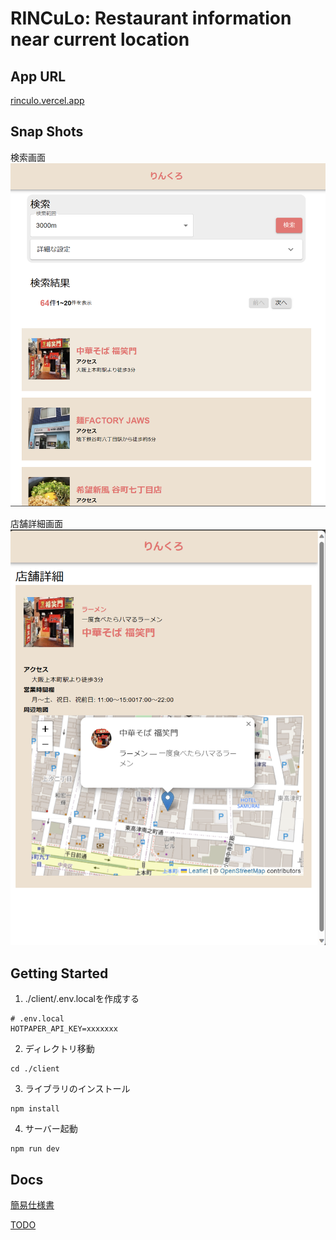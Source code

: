 # RINCuLo: Restaurant information near current location

## App URL
[rinculo.vercel.app](https://rinculo.vercel.app/)

## Snap Shots
検索画面
![Alt text](<./docs/imgs/home.png>)

店舗詳細画面
![Alt text](<./docs/imgs/detail.png>)

## Getting Started
1. ./client/.env.localを作成する
```
# .env.local
HOTPAPER_API_KEY=xxxxxxx
```
2. ディレクトリ移動
```
cd ./client
```
3. ライブラリのインストール
```
npm install
```
4. サーバー起動
```
npm run dev
```


## Docs
[簡易仕様書](./docs/簡易仕様書.md)

[TODO](./docs/TODO.md)
